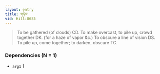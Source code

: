 ```yaml
---
layout: entry
title: གཏིབ་
vid: Hill:0685
---
```

> To be gathered (of clouds) CD. To make overcast, to pile up, crowd together DK. (for a haze of vapor &c.) To obscure a line of vision DS. To pile up, come together; to darken, obscure TC.
### Dependencies (N = 1)
* `arg1` 1
